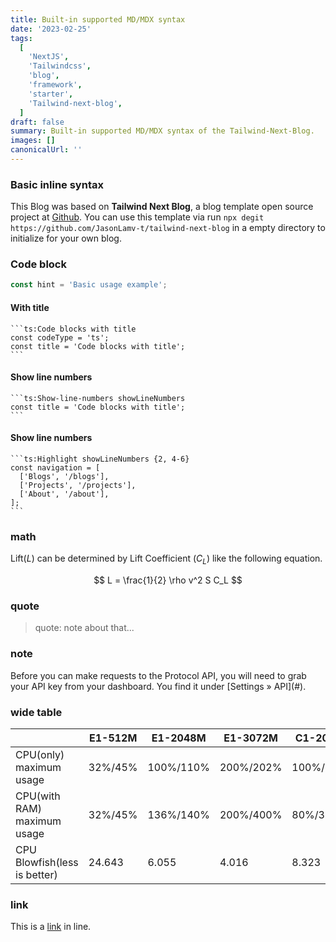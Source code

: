```yaml
---
title: Built-in supported MD/MDX syntax
date: '2023-02-25'
tags:
  [
    'NextJS',
    'Tailwindcss',
    'blog',
    'framework',
    'starter',
    'Tailwind-next-blog',
  ]
draft: false
summary: Built-in supported MD/MDX syntax of the Tailwind-Next-Blog.
images: []
canonicalUrl: ''
---
```


### Basic inline syntax

This Blog was based on **Tailwind Next Blog**, a blog template open source project at [Github](https://github.com/jasonlamv-t/tailwind-next-blog). You can use this template via run `npx degit https://github.com/JasonLamv-t/tailwind-next-blog` in a empty directory to initialize for your own blog.

### Code block

```ts
const hint = 'Basic usage example';
```

#### With title

````md:Code blocks with title
```ts:Code blocks with title
const codeType = 'ts';
const title = 'Code blocks with title';
```
````

#### Show line numbers

````md:Show-line-numbers showLineNumbers
```ts:Show-line-numbers showLineNumbers
const title = 'Code blocks with title';
```
````

#### Show line numbers

````md:Highlight showLineNumbers {2, 4-6}
```ts:Highlight showLineNumbers {2, 4-6}
const navigation = [
  ['Blogs', '/blogs'],
  ['Projects', '/projects'],
  ['About', '/about'],
];
```
````

### math

Lift($L$) can be determined by Lift Coefficient ($C_L$) like the following
equation.

$$
L = \frac{1}{2} \rho v^2 S C_L
$$

### quote

> quote: note about that...

### note

<Note>
  Before you can make requests to the Protocol API, you will need to grab your
  API key from your dashboard. You find it under [Settings &raquo; API](#).
</Note>

### wide table

|                              | E1-512M | E1-2048M  | E1-3072M  | C1-2048M  |
| ---------------------------- | ------- | --------- | --------- | --------- |
| CPU(only) maximum usage      | 32%/45% | 100%/110% | 200%/202% | 100%/105% |
| CPU(with RAM) maximum usage  | 32%/45% | 136%/140% | 200%/400% | 80%/300%  |
| CPU Blowfish(less is better) | 24.643  | 6.055     | 4.016     | 8.323     |

### link

This is a [link](/) in line.
